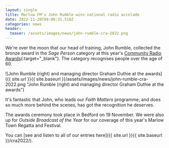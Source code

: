 ```yaml
---
layout: single
title: Marlow FM's John Rumble wins national radio accolade
date: 2022-11-20T09:00:31.518Z
categories: news
header:
  teaser: /assets/images/news/john-rumble-cra-2022.png
---
```

W﻿e're over the moon that o﻿ur head of training, John Rumble, collected the bronze award in the *Sage Person* category at this year's [Community Radio Awards](https://communityradioawards.org.uk/){:target="_blank"}. The category recognises people over the age of 60. 

![John Rumble (right) and managing director Graham Duthie at the awards]({{ site.url }}{{ site.baseurl }}/assets/images/news/john-rumble-cra-2022.png "John Rumble (right) and managing director Graham Duthie at the awards")

I﻿t's fantastic that John, who leads our *Faith Matters* programme, and does so much more behind the scenes, has got the recognition he deserves. 

T﻿he awards ceremony took place in Bedford on 19 November. We were also up for *Outside Broadcast of the Year* for our coverage of this year's Marlow Town Regatta and Festival. 

Y﻿ou can [see and listen to all of our entries here]({{ site.url }}{{ site.baseurl }}/cra2022/).